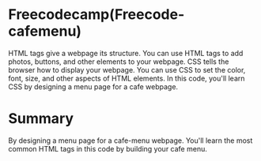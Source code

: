 # Freecodecamp(Freecode-cafemenu)
HTML tags give a webpage its structure. You can use HTML tags to add photos, buttons, and other elements to your webpage.
CSS tells the browser how to display your webpage. You can use CSS to set the color, font, size, and other aspects of HTML elements.
In this code, you'll learn CSS by designing a menu page for a cafe webpage.
# Summary
By designing a menu page for a cafe-menu webpage. You'll learn the most common HTML tags in this code by building your cafe menu.

